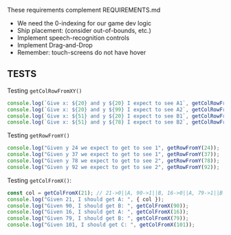 These requirements complement REQUIREMENTS.md

- We need the 0-indexing for our game dev logic
- Ship placement: (consider out-of-bounds, etc.)
- Implement speech-recognition controls
- Implement Drag-and-Drop
- Remember: touch-screens do not have hover

## TESTS

Testing `getColRowFromXY()`

```js  
console.log(`Give x: ${20} and y ${20} I expect to see A1`, getColRowFromXY(20,20));
console.log(`Give x: ${20} and y ${99} I expect to see A2`, getColRowFromXY(20,99));
console.log(`Give x: ${51} and y ${20} I expect to see B1`, getColRowFromXY(51,20));
console.log(`Give x: ${51} and y ${78} I expect to see B2`, getColRowFromXY(51,78));
```

Testing `getRowFromY()`

```js  
console.log("Given y 24 we expect to get to see 1", getRowFromY(24));
console.log("Given y 37 we expect to get to see 1", getRowFromY(37));
console.log("Given y 78 we expect to get to see 2", getRowFromY(78));
console.log("Given y 92 we expect to get to see 2", getRowFromY(92));
```

Testing `getColFromX()`:

```js  
const col = getColFromX(21); // 21->0||A, 90->1||B, 16->0||A, 79->1||B
console.log("Given 21, I should get A: ", { col });
console.log("Given 90, I should get B: ", getColFromX(90));
console.log("Given 16, I should get A: ", getColFromX(16));
console.log("Given 79, I should get B: ", getColFromX(79));
console.log("Given 101, I should get C: ", getColFromX(101));
```